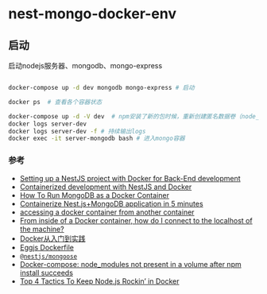 # nest-mongo-docker-env

## 启动

启动nodejs服务器、mongodb、mongo-express
```bash

docker-compose up -d dev mongodb mongo-express # 启动

docker ps  # 查看各个容器状态

docker-compose up -d -V dev  # npm安装了新的包时候，重新创建匿名数据卷（node_modules）
docker logs server-dev 
docker logs server-dev -f # 持续输出logs
docker exec -it server-mongodb bash # 进入mongo容器
```

### 参考
- [Setting up a NestJS project with Docker for Back-End development](https://dev.to/erezhod/setting-up-a-nestjs-project-with-docker-for-back-end-development-30lg)
- [Containerized development with NestJS and Docker](https://blog.logrocket.com/containerized-development-nestjs-docker/)
- [How To Run MongoDB as a Docker Container](https://www.bmc.com/blogs/mongodb-docker-container/)
- [Containerize Nest.js+MongoDB application in 5 minutes](https://www.programmersought.com/article/16254481182/)
- [accessing a docker container from another container](https://stackoverflow.com/questions/42385977/accessing-a-docker-container-from-another-container)
- [From inside of a Docker container, how do I connect to the localhost of the machine?](https://stackoverflow.com/questions/24319662/from-inside-of-a-docker-container-how-do-i-connect-to-the-localhost-of-the-mach)
- [Docker从入门到实践](https://yeasy.gitbook.io/docker_practice/compose/compose_file)
- [Eggjs Dockerfile](https://github.com/eggjs/docker/blob/master/Dockerfile)
- [`@nestjs/mongoose`](https://github.com/nestjs/mongoose)
- [Docker-compose: node_modules not present in a volume after npm install succeeds](https://stackoverflow.com/a/32785014/12395601)
- [Top 4 Tactics To Keep Node.js Rockin’ in Docker](https://www.docker.com/blog/keep-nodejs-rockin-in-docker/)